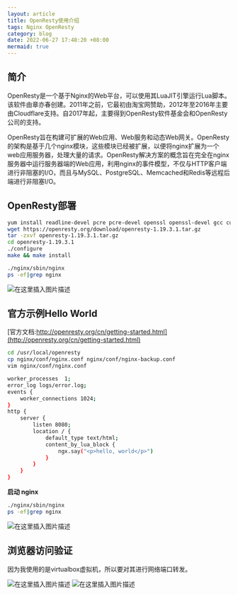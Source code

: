 ```yaml
---
layout: article
title: OpenResty使用介绍
tags: Nginx OpenResty
category: blog
date: 2022-06-27 17:48:20 +08:00
mermaid: true
---
```

## 简介

OpenResty是一个基于Nginx的Web平台，可以使用其LuaJIT引擎运行Lua脚本。该软件由章亦春创建。2011年之前，它最初由淘宝网赞助，2012年至2016年主要由Cloudflare支持。自2017年起，主要得到OpenResty软件基金会和OpenResty公司的支持。

OpenResty旨在构建可扩展的Web应用、Web服务和动态Web网关。OpenResty的架构是基于几个nginx模块，这些模块已经被扩展，以便将nginx扩展为一个web应用服务器，处理大量的请求。OpenResty解决方案的概念旨在完全在nginx服务器中运行服务器端的Web应用，利用nginx的事件模型，不仅与HTTP客户端进行非阻塞的I/O，而且与MySQL、PostgreSQL、Memcached和Redis等远程后端进行非阻塞I/O。

## OpenResty部署

```bash
yum install readline-devel pcre pcre-devel openssl openssl-devel gcc curl GeoIP-devel
wget https://openresty.org/download/openresty-1.19.3.1.tar.gz
tar -zxvf openresty-1.19.3.1.tar.gz
cd openresty-1.19.3.1
./configure 
make && make install
```

```bash
./nginx/sbin/nginx
ps -ef|grep nginx
```

![在这里插入图片描述](https://img-blog.csdnimg.cn/2878d5b0ee7940b19d5703033ce2ed42.png)

## 官方示例Hello World
[官方文档:http://openresty.org/cn/getting-started.html](http://openresty.org/cn/getting-started.html)

```bash
cd /usr/local/openresty
cp nginx/conf/nginx.conf nginx/conf/nginx-backup.conf
vim nginx/conf/nginx.conf
```

```bash
worker_processes  1;
error_log logs/error.log;
events {
    worker_connections 1024;
}
http {
    server {
        listen 8080;
        location / {
            default_type text/html;
            content_by_lua_block {
                ngx.say("<p>hello, world</p>")
            }
        }
    }
}
```
**启动 nginx**

```bash
./nginx/sbin/nginx
ps -ef|grep nginx
```
![在这里插入图片描述](https://img-blog.csdnimg.cn/4a240a792da44878918b04ed2d4de260.png)
## 浏览器访问验证
因为我使用的是virtualbox虚拟机，所以要对其进行网络端口转发。

![在这里插入图片描述](https://img-blog.csdnimg.cn/10f3d868451244fab1a7cd50a10602bc.png)
![在这里插入图片描述](https://img-blog.csdnimg.cn/000148b1b57f456e8348688055466314.png)

